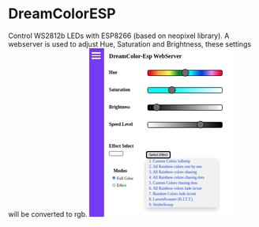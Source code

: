 # DreamColorESP
Control WS2812b LEDs with ESP8266 (based on neopixel library).
A webserver is used to adjust Hue, Saturation and Brightness, these settings will be converted to rgb.
![](/data/DreamColorIndex.png)
